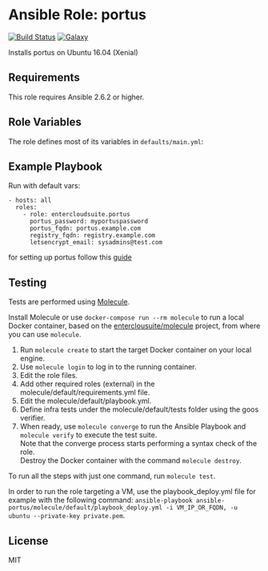 Ansible Role: portus 
======================================

[![Build Status](https://travis-ci.org/entercloudsuite/ansible-portus.svg?branch=master)](https://travis-ci.org/entercloudsuite/ansible-portus)
[![Galaxy](https://img.shields.io/badge/galaxy-entercloudsuite.portus-blue.svg?style=flat-square)](https://galaxy.ansible.com/entercloudsuite/portus)  

Installs portus on Ubuntu 16.04 (Xenial)

## Requirements

This role requires Ansible 2.6.2 or higher.

## Role Variables

The role defines most of its variables in `defaults/main.yml`:

## Example Playbook

Run with default vars:

    - hosts: all
      roles:
        - role: entercloudsuite.portus
          portus_password: myportuspassword
          portus_fqdn: portus.example.com
          registry_fqdn: registry.example.com
          letsencrypt_email: sysadmins@test.com

for setting up portus follow this [guide](https://github.com/jsecchiero/letsencrypt-portus/blob/master/README.md)

## Testing

Tests are performed using [Molecule](http://molecule.readthedocs.org/en/latest/).

Install Molecule or use `docker-compose run --rm molecule` to run a local Docker container, based on the [enterclousuite/molecule](https://hub.docker.com/r/fminzoni/molecule/) project, from where you can use `molecule`.

1. Run `molecule create` to start the target Docker container on your local engine.  
2. Use `molecule login` to log in to the running container.  
3. Edit the role files.  
4. Add other required roles (external) in the molecule/default/requirements.yml file.  
5. Edit the molecule/default/playbook.yml.  
6. Define infra tests under the molecule/default/tests folder using the goos verifier.  
7. When ready, use `molecule converge` to run the Ansible Playbook and `molecule verify` to execute the test suite.  
Note that the converge process starts performing a syntax check of the role.  
Destroy the Docker container with the command `molecule destroy`.   

To run all the steps with just one command, run `molecule test`. 

In order to run the role targeting a VM, use the playbook_deploy.yml file for example with the following command: `ansible-playbook ansible-portus/molecule/default/playbook_deploy.yml -i VM_IP_OR_FQDN, -u ubuntu --private-key private.pem`.  

## License

MIT
